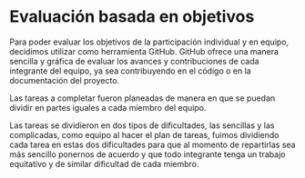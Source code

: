 # Evaluación basada en objetivos

Para poder evaluar los objetivos de la participación individual y en equipo, decidimos utilizar como herramienta GitHub.
GitHub ofrece una manera sencilla y gráfica de evaluar los avances y contribuciones de cada integrante del equipo, ya sea contribuyendo en el código o en la documentación del proyecto.

Las tareas a completar fueron planeadas de manera en que se puedan dividir en partes iguales a cada miembro del equipo.

Las tareas se dividieron en dos tipos de dificultades, las sencillas y las complicadas, como equipo al hacer el plan de tareas, fuimos dividiendo cada tarea en estas dos dificultades para que al momento de repartirlas sea más sencillo ponernos de acuerdo y que todo integrante tenga un trabajo equitativo y de similar dificultad de cada miembro.
